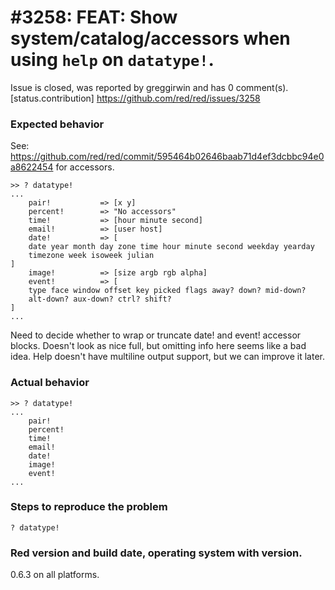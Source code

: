 
#3258: FEAT: Show system/catalog/accessors when using `help` on `datatype!`.
================================================================================
Issue is closed, was reported by greggirwin and has 0 comment(s).
[status.contribution]
<https://github.com/red/red/issues/3258>

### Expected behavior

See: https://github.com/red/red/commit/595464b02646baab71d4ef3dcbbc94e0a8622454 for accessors.

```
>> ? datatype!
...
    pair!           => [x y]
    percent!        => "No accessors"
    time!           => [hour minute second]
    email!          => [user host]
    date!           => [
    date year month day zone time hour minute second weekday yearday 
    timezone week isoweek julian
]
    image!          => [size argb rgb alpha]
    event!          => [
    type face window offset key picked flags away? down? mid-down? 
    alt-down? aux-down? ctrl? shift?
]
...
```

Need to decide whether to wrap or truncate date! and event! accessor blocks. Doesn't look as nice full, but omitting info here seems like a bad idea. Help doesn't have multiline output support, but we can improve it later.

### Actual behavior
```
>> ? datatype!
...
    pair!
    percent!     
    time!          
    email!         
    date!          
    image!
    event!         
...
```
### Steps to reproduce the problem
```
? datatype!
```
### Red version and build date, operating system with version.

0.6.3 on all platforms.


